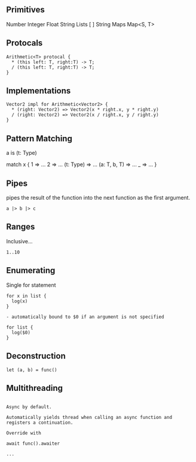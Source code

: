 ## Primitives

Number
Integer
Float
String
Lists       [ ] String
Maps        Map<S, T>


## Protocals

```
Arithmetic<T> protocal { 
  * (this left: T, right:T) -> T;
  / (this left: T, right:T) -> T;
}
```

## Implementations

```
Vector2 impl for Arithmetic<Vector2> {
  * (right: Vector2) => Vector2(x * right.x, y * right.y)
  / (right: Vector2) => Vector2(x / right.x, y / right.y)
}
```

## Pattern Matching

a is (t: Type)

match x {
        1      => ...
        2      => ...
  (t: Type)    => ...
  (a: T, b, T) => ...
         _     => ...
}

## Pipes

pipes the result of the function into the next function as the first argument. 

```
a |> b |> c
```

## Ranges

Inclusive...

```
1..10 
```

## Enumerating

Single for statement

```
for x in list {
  log(x)
}

- automatically bound to $0 if an argument is not specified

for list { 
  log($0)
}

```

## Deconstruction

```
let (a, b) = func()
```

## Multithreading
```

Async by default.

Automatically yields thread when calling an async function and registers a continuation.

Override with 

await func().awaiter

...




